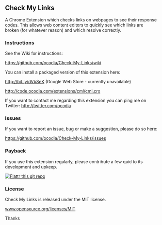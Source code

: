 ## Check My Links

A Chrome Extension which checks links on webpages to see their response codes. This allows web content editors to quickly see which links are broken (for whatever reason) and which resolve correctly.

### Instructions

See the Wiki for instructions:

https://github.com/ocodia/Check-My-Links/wiki

You can install a packaged version of this extension here:

http://bit.ly/dVb8eK (Google Web Store - currently unavailable)

http://code.ocodia.com/extensions/cml/cml.crx

If you want to contact me regarding this extension you can ping me on Twitter: http://twitter.com/ocodia 

### Issues 

If you want to report an issue, bug or make a suggestion, please do so here:

https://github.com/ocodia/Check-My-Links/issues

### Payback

If you use this extension regularly, please contribute a few quid to its development and upkeep.

[![Flattr this git repo](http://api.flattr.com/button/flattr-badge-large.png)](http://flattr.com/thing/474052/Check-My-Links)

### License

Check My Links is released under the MIT license. 

www.opensource.org/licenses/MIT

Thanks


